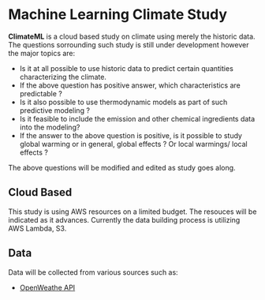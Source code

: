 # Machine Learning Climate Study

**ClimateML** is a cloud based study on climate using merely the historic data. The questions sorrounding such study is still under development however the major topics are:
  - Is it at all possible to use historic data to predict certain quantities characterizing the climate.
  - If the above question has positive answer, which characteristics are predictable ?
  - Is it also possible to use thermodynamic models as part of such predictive modeling ?
  - Is it feasible to include the emission and other chemical ingredients data into the modeling?
  - If the answer to the above question is positive, is it possible to study global warming or in general, global effects ? Or local warmings/ local effects ?

The above questions will be modified and edited as study goes along.

## Cloud Based

This study is using AWS resources on a limited budget. The resouces will be indicated as it advances. Currently the data building process is utilizing AWS Lambda, S3.

## Data

Data will be collected from various sources such as:

* [OpenWeathe API](https://openweathermap.org/api)
